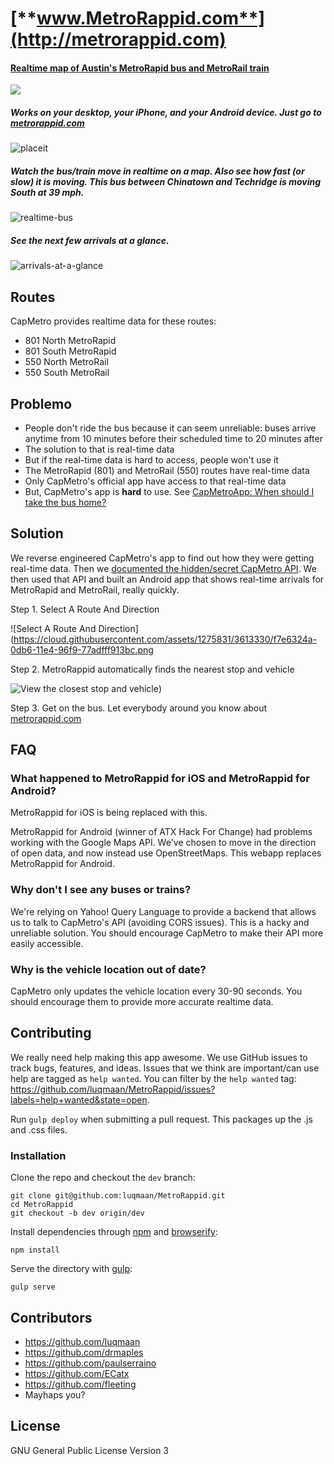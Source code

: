 [**www.MetroRappid.com**](http://metrorappid.com)
====================

#### [Realtime map of Austin's MetroRapid bus and MetroRail train](http://metrorappid.com)

[![](https://cloud.githubusercontent.com/assets/1275831/3210441/0128e4a2-eec1-11e3-8622-fc947f7c305c.png)](http://metrorappid.com)

##### Works on your desktop, your iPhone, and your Android device. Just go to [metrorappid.com](http://metrorappid.com)

![placeit](https://cloud.githubusercontent.com/assets/1275831/3565798/3078cb22-0ad3-11e4-8285-005d3c211766.jpg)


##### Watch the bus/train move in realtime on a map. Also see how fast (or slow) it is moving. This bus between Chinatown and Techridge is moving South at 39 mph.

![realtime-bus](https://cloud.githubusercontent.com/assets/1275831/3565764/29f44d6a-0ad0-11e4-9bc0-aa39e50b77a3.jpg)

##### See the next few arrivals at a glance.

![arrivals-at-a-glance](https://cloud.githubusercontent.com/assets/1275831/3565763/29f3796c-0ad0-11e4-9508-0b03d1fcd1b8.jpg)

## Routes

CapMetro provides realtime data for these routes:

- 801 North MetroRapid
- 801 South MetroRapid
- 550 North MetroRail
- 550 South MetroRail

## Problemo

- People don't ride the bus because it can seem unreliable: buses arrive anytime from 10 minutes before their scheduled time to 20 minutes after
- The solution to that is real-time data
- But if the real-time data is hard to access, people won't use it
- The MetroRapid (801) and MetroRail (550) routes have real-time data
- Only CapMetro's official app have access to that real-time data
- But, CapMetro's app is **hard** to use. See [CapMetroApp: When should I take the bus home?](https://github.com/sethgho/MetroRappidAndroid/wiki/CapMetro-App---When-should-I-take-the-bus-home)


## Solution

We reverse engineered CapMetro's app to find out how they were getting real-time data. Then we [documented the hidden/secret CapMetro API](https://github.com/luqmaan/MetroRappid/wiki/The-CapMetro-API).
We then used that API and built an Android app that shows real-time arrivals for MetroRapid and MetroRail, really quickly.

Step 1. Select A Route And Direction

![Select A Route And Direction](https://cloud.githubusercontent.com/assets/1275831/3613330/f7e6324a-0db6-11e4-96f9-77adfff913bc.png

Step 2. MetroRappid automatically finds the nearest stop and vehicle

![View the closest stop and vehicle](https://cloud.githubusercontent.com/assets/1275831/3613329/f7e0cdc8-0db6-11e4-972f-9de75b036372.png))

Step 3. Get on the bus. Let everybody around you know about [metrorappid.com](http://metrorappid.com)

## FAQ

### What happened to MetroRappid for iOS and MetroRappid for Android?

MetroRappid for iOS is being replaced with this.

MetroRappid for Android (winner of ATX Hack For Change) had problems working with the Google Maps API. We've chosen to move in the direction of open data, and now instead use OpenStreetMaps. This webapp replaces MetroRappid for Android.

### Why don't I see any buses or trains?

We're relying on Yahoo! Query Language to provide a backend that allows us to talk to CapMetro's API (avoiding CORS issues). This is a hacky and unreliable solution. You should encourage CapMetro to make their API more easily accessible.

### Why is the vehicle location out of date?

CapMetro only updates the vehicle location every 30-90 seconds. You should encourage them to provide more accurate realtime data.

## Contributing

We really need help making this app awesome. We use GitHub issues to track bugs, features, and ideas. Issues that we think are important/can use help are tagged as `help wanted`. You can filter by the `help wanted` tag: https://github.com/luqmaan/MetroRappid/issues?labels=help+wanted&state=open.

Run `gulp deploy` when submitting a pull request. This packages up the .js and .css files.

### Installation

Clone the repo and checkout the `dev` branch:

```
git clone git@github.com:luqmaan/MetroRappid.git
cd MetroRappid
git checkout -b dev origin/dev
```

Install dependencies through [npm](https://www.npmjs.org/) and [browserify](http://browserify.org/):

```
npm install
```

Serve the directory with [gulp](http://gulpjs.com/):

```
gulp serve
```

## Contributors

- https://github.com/luqmaan
- https://github.com/drmaples
- https://github.com/paulserraino
- https://github.com/ECatx
- https://github.com/fleeting
- Mayhaps you?

## License

GNU General Public License Version 3
